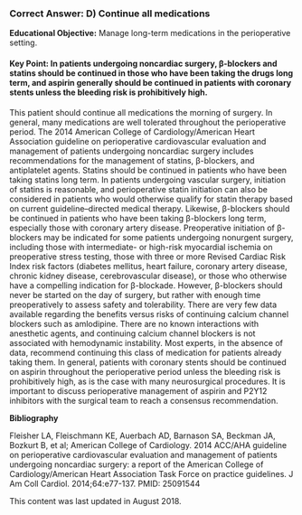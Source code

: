 
### Correct Answer: D) Continue all medications 

**Educational Objective:** Manage long-term medications in the perioperative setting.

#### **Key Point:** In patients undergoing noncardiac surgery, β-blockers and statins should be continued in those who have been taking the drugs long term, and aspirin generally should be continued in patients with coronary stents unless the bleeding risk is prohibitively high.

This patient should continue all medications the morning of surgery. In general, many medications are well tolerated throughout the perioperative period. The 2014 American College of Cardiology/American Heart Association guideline on perioperative cardiovascular evaluation and management of patients undergoing noncardiac surgery includes recommendations for the management of statins, β-blockers, and antiplatelet agents.
Statins should be continued in patients who have been taking statins long term. In patients undergoing vascular surgery, initiation of statins is reasonable, and perioperative statin initiation can also be considered in patients who would otherwise qualify for statin therapy based on current guideline–directed medical therapy.
Likewise, β-blockers should be continued in patients who have been taking β-blockers long term, especially those with coronary artery disease. Preoperative initiation of β-blockers may be indicated for some patients undergoing nonurgent surgery, including those with intermediate- or high-risk myocardial ischemia on preoperative stress testing, those with three or more Revised Cardiac Risk Index risk factors (diabetes mellitus, heart failure, coronary artery disease, chronic kidney disease, cerebrovascular disease), or those who otherwise have a compelling indication for β-blockade. However, β-blockers should never be started on the day of surgery, but rather with enough time preoperatively to assess safety and tolerability.
There are very few data available regarding the benefits versus risks of continuing calcium channel blockers such as amlodipine. There are no known interactions with anesthetic agents, and continuing calcium channel blockers is not associated with hemodynamic instability. Most experts, in the absence of data, recommend continuing this class of medication for patients already taking them.
In general, patients with coronary stents should be continued on aspirin throughout the perioperative period unless the bleeding risk is prohibitively high, as is the case with many neurosurgical procedures. It is important to discuss perioperative management of aspirin and P2Y12 inhibitors with the surgical team to reach a consensus recommendation.

**Bibliography**

Fleisher LA, Fleischmann KE, Auerbach AD, Barnason SA, Beckman JA, Bozkurt B, et al; American College of Cardiology. 2014 ACC/AHA guideline on perioperative cardiovascular evaluation and management of patients undergoing noncardiac surgery: a report of the American College of Cardiology/American Heart Association Task Force on practice guidelines. J Am Coll Cardiol. 2014;64:e77-137. PMID: 25091544

This content was last updated in August 2018.